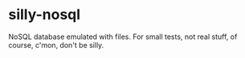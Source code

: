 # silly-nosql
NoSQL database emulated with files. For small tests, not real stuff, of course, c'mon, don't be silly.
